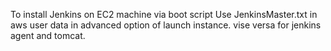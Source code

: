 To install Jenkins on EC2 machine via boot script Use JenkinsMaster.txt in aws user data in advanced option of launch instance.
vise versa for jenkins agent and tomcat.
